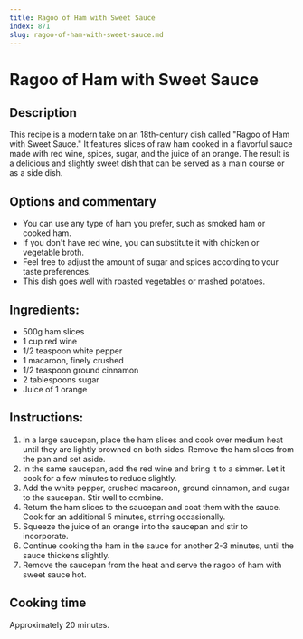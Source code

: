 ```yaml
---
title: Ragoo of Ham with Sweet Sauce
index: 871
slug: ragoo-of-ham-with-sweet-sauce.md
---
```


# Ragoo of Ham with Sweet Sauce

## Description
This recipe is a modern take on an 18th-century dish called "Ragoo of Ham with Sweet Sauce." It features slices of raw ham cooked in a flavorful sauce made with red wine, spices, sugar, and the juice of an orange. The result is a delicious and slightly sweet dish that can be served as a main course or as a side dish.

## Options and commentary
- You can use any type of ham you prefer, such as smoked ham or cooked ham.
- If you don't have red wine, you can substitute it with chicken or vegetable broth.
- Feel free to adjust the amount of sugar and spices according to your taste preferences.
- This dish goes well with roasted vegetables or mashed potatoes.

## Ingredients:
- 500g ham slices
- 1 cup red wine
- 1/2 teaspoon white pepper
- 1 macaroon, finely crushed
- 1/2 teaspoon ground cinnamon
- 2 tablespoons sugar
- Juice of 1 orange

## Instructions:
1. In a large saucepan, place the ham slices and cook over medium heat until they are lightly browned on both sides. Remove the ham slices from the pan and set aside.
2. In the same saucepan, add the red wine and bring it to a simmer. Let it cook for a few minutes to reduce slightly.
3. Add the white pepper, crushed macaroon, ground cinnamon, and sugar to the saucepan. Stir well to combine.
4. Return the ham slices to the saucepan and coat them with the sauce. Cook for an additional 5 minutes, stirring occasionally.
5. Squeeze the juice of an orange into the saucepan and stir to incorporate.
6. Continue cooking the ham in the sauce for another 2-3 minutes, until the sauce thickens slightly.
7. Remove the saucepan from the heat and serve the ragoo of ham with sweet sauce hot.

## Cooking time
Approximately 20 minutes.